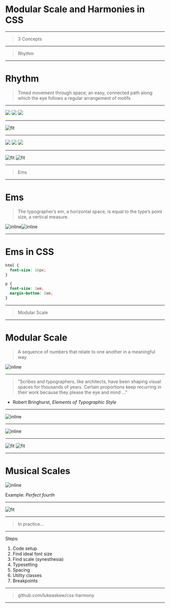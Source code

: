 # Modular Scale and Harmonies in CSS 

---

> 3 Concepts

---

> Rhythm

---

# Rhythm


> Timed movement through space; an easy, connected path along which the eye follows a regular arrangement of motifs

---



![](http://ngm.nationalgeographic.com/u/TvyamNb-BivtNwcoxtkc5xGBuGkIMh_nj4UJHQKuor5YY7ZzAOcTzzuTot3l6do4QtKD773M1_9gHA/)
![](http://images.fineartamerica.com/images-medium-large-5/curved-fern-leaf-art-christina-rollo.jpg)
![](http://cdn.www.duarte.com/wp-content/uploads/2008/09/istock_000003201714xsmall.jpg)

---

![fit](https://c2.staticflickr.com/6/5302/5638015325_1948217a3f.jpg)

---

![](http://upload.wikimedia.org/wikipedia/commons/thumb/3/36/Aldo_Manuzio_Aristotele.jpg/260px-Aldo_Manuzio_Aristotele.jpg)
![](http://www.csdl.tamu.edu:8080/DQIIMAGES/largeimages/3/1655-Madrid-Sanchez-01-001-t.jpg)
![](http://d.alistapart.com/more-meaningful-typography/example-page-third.png)

---

![fit](http://cdn.siteinspire.com/screengrabs/images/000/007/516/medium.jpg)
![fit](http://www.awwwards.com/media/cache/thumb_sotm/awards/submissions/2015/02/54eb992d6e746.jpeg)

---

> Ems

---

# Ems

> The typographer’s em, a horizontal space, is equal to the type’s point size, a vertical measure. 

![inline](https://d262ilb51hltx0.cloudfront.net/max/800/1*uKqmUAHnzxgm_ljrEyCQGQ.jpeg)![inline](https://d262ilb51hltx0.cloudfront.net/max/800/1*y9HlW6BtTmYlK_YPG5oQeQ.jpeg)

---

# Ems in CSS

```css
html {
  font-size: 16px;
}

p {
  font-size: 1em;
  margin-bottom: 1em;
}
```

---

> Modular Scale

---

# Modular Scale

> A sequence of numbers that relate to one another in a meaningful way.

![inline](http://d.alistapart.com/more-meaningful-typography/scale.png)

---

> "Scribes and typographers, like architects, have been shaping visual spaces for thousands of years. Certain proportions keep recurring in their work because they please the eye and mind ..." 

- Robert Bringhurst, *Elements of Typographic Style*

---

![inline](http://i.imgur.com/G8eTKly.png?1)

---

![inline](http://media.creativebloq.futurecdn.net/sites/creativebloq.com/files/images/2012/10/fibonaccispiral.jpg)

---

![fit](https://s-media-cache-ak0.pinimg.com/originals/3e/51/fe/3e51fedb42d9f0e4c8aef457ad005a5c.jpg)
![fit](http://www.4dgraphix.com/wp-content/uploads/2014/11/phitemp.jpg)

---

# Musical Scales

![inline](http://2.bp.blogspot.com/_gcZtUst6OJM/TBZhp_e2VDI/AAAAAAAAAbo/7_0Hp-22A5U/s1600/piano-key-chart.png)

Example: *Perfect fourth*

---

![fit](http://i.imgur.com/s24tkvC.png?1)

---

> In practice...

---

Steps:

1. Code setup
2. Find ideal font size
3. Find scale (synesthesia) 
4. Typesetting
5. Spacing
6. Utility classes
7. Breakpoints

---

> github.com/lukeaskew/css-harmony

---